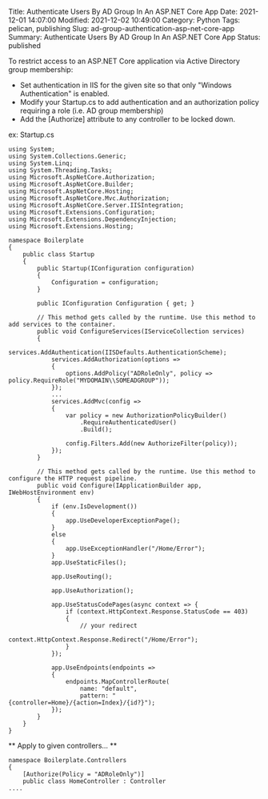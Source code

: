 Title: Authenticate Users By AD Group In An ASP.NET Core App
Date: 2021-12-01 14:07:00
Modified: 2021-12-02 10:49:00
Category: Python
Tags: pelican, publishing
Slug: ad-group-authentication-asp-net-core-app
Summary: Authenticate Users By AD Group In An ASP.NET Core App
Status: published


To restrict access to an ASP.NET Core application via Active Directory group membership:

- Set authentication in IIS for the given site so that only "Windows Authentication" is enabled.
- Modify your Startup.cs to add authentication and an authorization policy requiring a role (i.e. AD group membership)
- Add the [Authorize] attribute to any controller to be locked down.

ex: Startup.cs

    using System;
    using System.Collections.Generic;
    using System.Linq;
    using System.Threading.Tasks;
    using Microsoft.AspNetCore.Authorization;
    using Microsoft.AspNetCore.Builder;
    using Microsoft.AspNetCore.Hosting;
    using Microsoft.AspNetCore.Mvc.Authorization;
    using Microsoft.AspNetCore.Server.IISIntegration;
    using Microsoft.Extensions.Configuration;
    using Microsoft.Extensions.DependencyInjection;
    using Microsoft.Extensions.Hosting;

    namespace Boilerplate
    {
        public class Startup
        {
            public Startup(IConfiguration configuration)
            {
                Configuration = configuration;
            }

            public IConfiguration Configuration { get; }

            // This method gets called by the runtime. Use this method to add services to the container.
            public void ConfigureServices(IServiceCollection services)
            {
                services.AddAuthentication(IISDefaults.AuthenticationScheme);
                services.AddAuthorization(options =>
                {
                    options.AddPolicy("ADRoleOnly", policy => policy.RequireRole("MYDOMAIN\\SOMEADGROUP"));
                });
                ...
                services.AddMvc(config =>
                {
                    var policy = new AuthorizationPolicyBuilder()
                        .RequireAuthenticatedUser()
                        .Build();

                    config.Filters.Add(new AuthorizeFilter(policy));
                });
            }

            // This method gets called by the runtime. Use this method to configure the HTTP request pipeline.
            public void Configure(IApplicationBuilder app, IWebHostEnvironment env)
            {
                if (env.IsDevelopment())
                {
                    app.UseDeveloperExceptionPage();
                }
                else
                {
                    app.UseExceptionHandler("/Home/Error");
                }
                app.UseStaticFiles();

                app.UseRouting();

                app.UseAuthorization();

                app.UseStatusCodePages(async context => {
                    if (context.HttpContext.Response.StatusCode == 403)
                    {
                        // your redirect
                        context.HttpContext.Response.Redirect("/Home/Error");
                    }
                });

                app.UseEndpoints(endpoints =>
                {
                    endpoints.MapControllerRoute(
                        name: "default",
                        pattern: "{controller=Home}/{action=Index}/{id?}");
                });
            }
        }
    }

** Apply to given controllers... **

    namespace Boilerplate.Controllers
    {
        [Authorize(Policy = "ADRoleOnly")]
        public class HomeController : Controller
    ....
